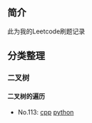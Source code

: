 ## 简介

此为我的Leetcode刷题记录

## 分类整理

### 二叉树

#### 二叉树的遍历

+ No.113: [cpp](cpp/113.cpp) [python](python/113.py)